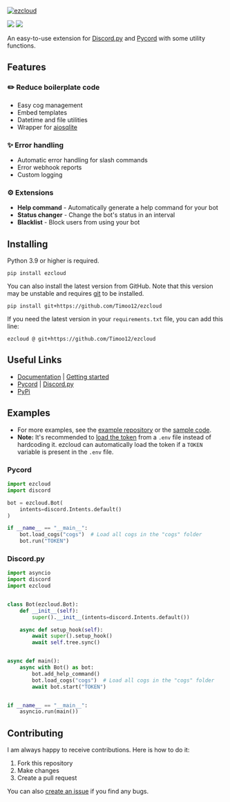 [![ezcloud](/docs/_static/ezcloud.png)](https://github.com/Timoo12/ezcloud)

[![](https://img.shields.io/pypi/v/ezcloud.svg?style=for-the-badge&logo=pypi&color=yellow&logoColor=white)](https://pypi.org/project/ezcloud/)
[![](https://img.shields.io/pypi/l/ezcloud?style=for-the-badge)](https://github.com/Timoo12/ezcloud/blob/main/LICENSE)

An easy-to-use extension for [Discord.py](https://github.com/Rapptz/discord.py)
and [Pycord](https://github.com/Pycord-Development/pycord) with some utility functions.

## Features
### ✏️ Reduce boilerplate code
- Easy cog management
- Embed templates
- Datetime and file utilities
- Wrapper for [aiosqlite](https://github.com/omnilib/aiosqlite)

### ✨ Error handling
- Automatic error handling for slash commands
- Error webhook reports
- Custom logging

### ⚙️ Extensions
- **Help command** - Automatically generate a help command for your bot
- **Status changer** - Change the bot's status in an interval
- **Blacklist** - Block users from using your bot

## Installing
Python 3.9 or higher is required.
```
pip install ezcloud
```
You can also install the latest version from GitHub. Note that this version may be unstable
and requires [git](https://git-scm.com/downloads) to be installed.
```
pip install git+https://github.com/Timoo12/ezcloud
```
If you need the latest version in your `requirements.txt` file, you can add this line:
```
ezcloud @ git+https://github.com/Timoo12/ezcloud
```

## Useful Links
- [Documentation](https://ezcloud.readthedocs.io/) | [Getting started](https://ezcloud.readthedocs.io/en/latest/pages/getting_started.html)
- [Pycord](https://docs.pycord.dev/) | [Discord.py](https://discordpy.readthedocs.io/en/stable/)
- [PyPi](https://pypi.org/project/ezcloud/)

## Examples
- For more examples, see the [example repository](https://github.com/Timoo12/ezcloud_template)
or the [sample code](https://ezcloud.readthedocs.io/en/latest/examples/examples.html).
- **Note:** It's recommended to [load the token](https://guide.pycord.dev/getting-started/creating-your-first-bot#protecting-tokens) from a `.env` file instead of hardcoding it.
ezcloud can automatically load the token if a `TOKEN` variable is present in the `.env` file.

### Pycord
```py
import ezcloud
import discord

bot = ezcloud.Bot(
    intents=discord.Intents.default()
)

if __name__ == "__main__":
    bot.load_cogs("cogs")  # Load all cogs in the "cogs" folder
    bot.run("TOKEN")
```

### Discord.py
```py
import asyncio
import discord
import ezcloud


class Bot(ezcloud.Bot):
    def __init__(self):
        super().__init__(intents=discord.Intents.default())

    async def setup_hook(self):
        await super().setup_hook()
        await self.tree.sync()


async def main():
    async with Bot() as bot:
        bot.add_help_command()
        bot.load_cogs("cogs")  # Load all cogs in the "cogs" folder
        await bot.start("TOKEN")


if __name__ == "__main__":
    asyncio.run(main())
```

## Contributing
I am always happy to receive contributions. Here is how to do it:
1. Fork this repository
2. Make changes
3. Create a pull request

You can also [create an issue](https://github.com/Timoo12/ezcloud/issues/new) if you find any bugs.
